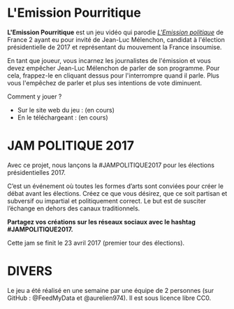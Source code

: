 # L'Emission Pourritique

**L'Emission Pourritique** est un jeu vidéo qui parodie [*L'Emission politique*](https://www.youtube.com/watch?v=Rbo6bGtOxjE) de France 2 ayant eu pour invité de Jean-Luc Mélenchon, candidat à l'élection présidentielle de 2017 et représentant du mouvement la France insoumise.

En tant que joueur, vous incarnez les journalistes de l'émission et vous devez empêcher Jean-Luc Mélenchon de parler de son programme.
Pour cela, frappez-le en cliquant dessus pour l'interrompre quand il parle. Plus vous l'empêchez de parler et plus ses intentions de vote diminuent.

Comment y jouer ?
- Sur le site web du jeu : (en cours)
- En le téléchargeant : (en cours)

# JAM POLITIQUE 2017

Avec ce projet, nous lançons la #JAMPOLITIQUE2017 pour les élections présidentielles 2017.

C’est un événement où toutes les formes d’arts sont conviées pour créer le débat avant les élections.
Créez ce que vous désirez, que ce soit partisan et subversif ou impartial et politiquement correct.
Le but est de susciter l’échange en dehors des canaux traditionnels.

**Partagez vos créations sur les réseaux sociaux avec le hashtag #JAMPOLITIQUE2017.**

Cette jam se finit le 23 avril 2017 (premier tour des élections).

# DIVERS
Le jeu a été réalisé en une semaine par une équipe de 2 personnes (sur GitHub : @FeedMyData et @aurelien974).
Il est sous licence libre CC0.
